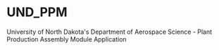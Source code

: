 # UND_PPM
University of North Dakota's Department of Aerospace Science - Plant Production Assembly Module Application
